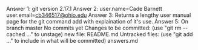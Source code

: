 Answer 1: git version 2.17.1
Answer 2: user.name=Cade Barnett
          user.email=cb346517@ohio.edu
Answer 3: Returns a lengthy user manual page for the git command add with explaination           of it's use.
Answer 5: On branch master
          No commits yet
          Changes to be committed:
            (use "git rm --cached <file>..." to unstage)
                new file:   README.md
          Untracked files:
            (use "git add <file>..." to include in what will be committed)
                answers.md
